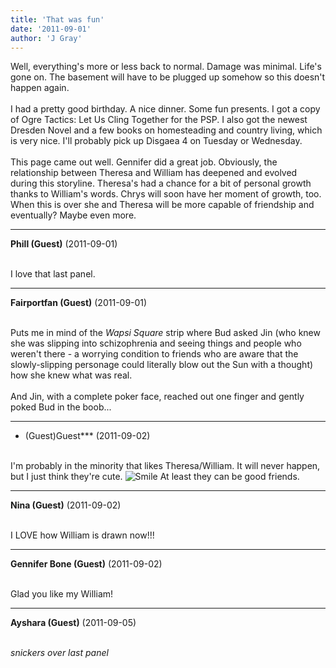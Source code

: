 ```yaml
---
title: 'That was fun'
date: '2011-09-01'
author: 'J Gray'
---
```


Well, everything's more or less back to normal. Damage was minimal. Life's gone on. The basement will have to be plugged up somehow so this doesn't happen again.<br><br>I had a pretty good birthday. A nice dinner. Some fun presents. I got a copy of Ogre Tactics: Let Us Cling Together for the PSP. I also got the newest Dresden Novel and a few books on homesteading and country living, which is very nice. I'll probably pick up Disgaea 4 on Tuesday or Wednesday.<br><br>This page came out well. Gennifer did a great job. Obviously, the relationship between Theresa and William has deepened and evolved during this storyline. Theresa's had a chance for a bit of personal growth thanks to William's words. Chrys will soon have her moment of growth, too. When this is over she and Theresa will be more capable of friendship and eventually? Maybe even more.<br>

---
**Phill (Guest)** (2011-09-01)

<br> I love that last panel.&nbsp;

---
**Fairportfan (Guest)** (2011-09-01)

<br> Puts me in mind of the <i>Wapsi Square</i> strip where Bud asked Jin (who knew she was slipping into schizophrenia and seeing things and people who weren't there - a worrying condition to friends who are aware that the slowly-slipping personage could literally blow out the Sun with a thought) how she knew what was real.
<br>
<br>And Jin, with a complete poker face, reached out one finger and gently poked Bud in the boob...

---
* (Guest)Guest*** (2011-09-02)

<br> I'm probably in the minority that likes Theresa/William. It will never happen, but I just think they're cute. <img src="//smilies/smile.gif" alt="Smile" border="0"> At least they can be good friends.<br>

---
**Nina (Guest)** (2011-09-02)

<br> I LOVE how William is drawn now!!!

---
**Gennifer Bone (Guest)** (2011-09-02)

<br> Glad you like my William!

---
**Ayshara (Guest)** (2011-09-05)

<br> *snickers over last panel*<br>

